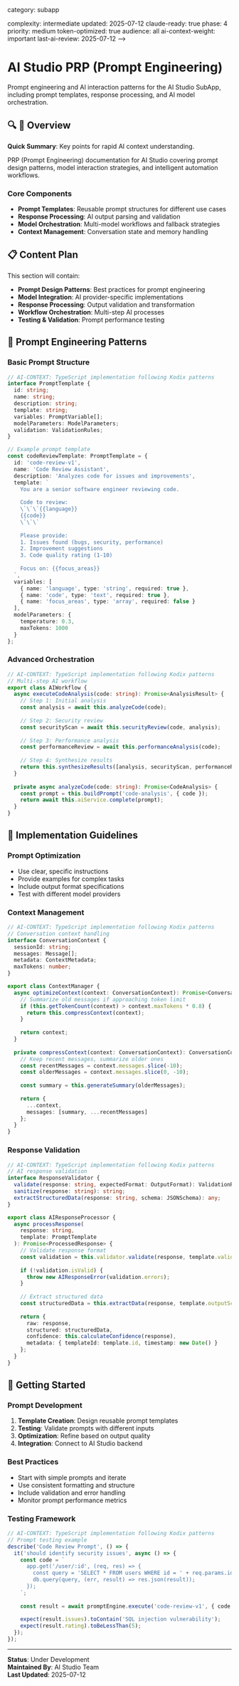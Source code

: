 <!-- AI-METADATA:
<!-- AI-CONTEXT-PRIORITY: always-include="false" summary-threshold="medium" -->category: subapp
complexity: intermediate
updated: 2025-07-12
claude-ready: true
phase: 4
priority: medium
token-optimized: true
audience: all
ai-context-weight: important
last-ai-review: 2025-07-12
-->

# AI Studio PRP (Prompt Engineering)

Prompt engineering and AI interaction patterns for the AI Studio SubApp, including prompt templates, response processing, and AI model orchestration.

## 🔍 🎯 Overview

<!-- AI-COMPRESS: strategy="summary" max-tokens="150" -->
**Quick Summary**: Key points for rapid AI context understanding.
<!-- /AI-COMPRESS -->
PRP (Prompt Engineering) documentation for AI Studio covering prompt design patterns, model interaction strategies, and intelligent automation workflows.

### Core Components
- **Prompt Templates**: Reusable prompt structures for different use cases
- **Response Processing**: AI output parsing and validation
- **Model Orchestration**: Multi-model workflows and fallback strategies
- **Context Management**: Conversation state and memory handling

## 📋 Content Plan

This section will contain:
- **Prompt Design Patterns**: Best practices for prompt engineering
- **Model Integration**: AI provider-specific implementations
- **Response Processing**: Output validation and transformation
- **Workflow Orchestration**: Multi-step AI processes
- **Testing & Validation**: Prompt performance testing

## 🧠 Prompt Engineering Patterns

### Basic Prompt Structure
<!-- AI-CODE-BLOCK: typescript-example -->
<!-- AI-CODE-OPTIMIZATION: language="typescript" context="kodix-patterns" -->
```typescript
// AI-CONTEXT: TypeScript implementation following Kodix patterns
interface PromptTemplate {
  id: string;
  name: string;
  description: string;
  template: string;
  variables: PromptVariable[];
  modelParameters: ModelParameters;
  validation: ValidationRules;
}

// Example prompt template
const codeReviewTemplate: PromptTemplate = {
  id: 'code-review-v1',
  name: 'Code Review Assistant',
  description: 'Analyzes code for issues and improvements',
  template: `
    You are a senior software engineer reviewing code.
    
    Code to review:
    \`\`\`{{language}}
    {{code}}
    \`\`\`
    
    Please provide:
    1. Issues found (bugs, security, performance)
    2. Improvement suggestions
    3. Code quality rating (1-10)
    
    Focus on: {{focus_areas}}
  `,
  variables: [
    { name: 'language', type: 'string', required: true },
    { name: 'code', type: 'text', required: true },
    { name: 'focus_areas', type: 'array', required: false }
  ],
  modelParameters: {
    temperature: 0.3,
    maxTokens: 1000
  }
};
```
<!-- /AI-CODE-OPTIMIZATION -->
<!-- /AI-CODE-BLOCK -->

### Advanced Orchestration
<!-- AI-CODE-BLOCK: typescript-example -->
<!-- AI-CODE-OPTIMIZATION: language="typescript" context="kodix-patterns" -->
```typescript
// AI-CONTEXT: TypeScript implementation following Kodix patterns
// Multi-step AI workflow
export class AIWorkflow {
  async executeCodeAnalysis(code: string): Promise<AnalysisResult> {
    // Step 1: Initial analysis
    const analysis = await this.analyzeCode(code);
    
    // Step 2: Security review
    const securityScan = await this.securityReview(code, analysis);
    
    // Step 3: Performance analysis
    const performanceReview = await this.performanceAnalysis(code);
    
    // Step 4: Synthesize results
    return this.synthesizeResults([analysis, securityScan, performanceReview]);
  }
  
  private async analyzeCode(code: string): Promise<CodeAnalysis> {
    const prompt = this.buildPrompt('code-analysis', { code });
    return await this.aiService.complete(prompt);
  }
}
```
<!-- /AI-CODE-OPTIMIZATION -->
<!-- /AI-CODE-BLOCK -->

## 🔧 Implementation Guidelines

### Prompt Optimization
- Use clear, specific instructions
- Provide examples for complex tasks
- Include output format specifications
- Test with different model providers

### Context Management
<!-- AI-CODE-BLOCK: typescript-example -->
<!-- AI-CODE-OPTIMIZATION: language="typescript" context="kodix-patterns" -->
```typescript
// AI-CONTEXT: TypeScript implementation following Kodix patterns
// Conversation context handling
interface ConversationContext {
  sessionId: string;
  messages: Message[];
  metadata: ContextMetadata;
  maxTokens: number;
}

export class ContextManager {
  async optimizeContext(context: ConversationContext): Promise<ConversationContext> {
    // Summarize old messages if approaching token limit
    if (this.getTokenCount(context) > context.maxTokens * 0.8) {
      return this.compressContext(context);
    }
    
    return context;
  }
  
  private compressContext(context: ConversationContext): ConversationContext {
    // Keep recent messages, summarize older ones
    const recentMessages = context.messages.slice(-10);
    const olderMessages = context.messages.slice(0, -10);
    
    const summary = this.generateSummary(olderMessages);
    
    return {
      ...context,
      messages: [summary, ...recentMessages]
    };
  }
}
```
<!-- /AI-CODE-OPTIMIZATION -->
<!-- /AI-CODE-BLOCK -->

### Response Validation
<!-- AI-CODE-BLOCK: typescript-example -->
<!-- AI-CODE-OPTIMIZATION: language="typescript" context="kodix-patterns" -->
```typescript
// AI-CONTEXT: TypeScript implementation following Kodix patterns
// AI response validation
interface ResponseValidator {
  validate(response: string, expectedFormat: OutputFormat): ValidationResult;
  sanitize(response: string): string;
  extractStructuredData(response: string, schema: JSONSchema): any;
}

export class AIResponseProcessor {
  async processResponse(
    response: string, 
    template: PromptTemplate
  ): Promise<ProcessedResponse> {
    // Validate response format
    const validation = this.validator.validate(response, template.validation);
    
    if (!validation.isValid) {
      throw new AIResponseError(validation.errors);
    }
    
    // Extract structured data
    const structuredData = this.extractData(response, template.outputSchema);
    
    return {
      raw: response,
      structured: structuredData,
      confidence: this.calculateConfidence(response),
      metadata: { templateId: template.id, timestamp: new Date() }
    };
  }
}
```
<!-- /AI-CODE-OPTIMIZATION -->
<!-- /AI-CODE-BLOCK -->

## 🚀 Getting Started

### Prompt Development
1. **Template Creation**: Design reusable prompt templates
2. **Testing**: Validate prompts with different inputs
3. **Optimization**: Refine based on output quality
4. **Integration**: Connect to AI Studio backend

### Best Practices
- Start with simple prompts and iterate
- Use consistent formatting and structure
- Include validation and error handling
- Monitor prompt performance metrics

### Testing Framework
<!-- AI-CODE-BLOCK: typescript-example -->
<!-- AI-CODE-OPTIMIZATION: language="typescript" context="kodix-patterns" -->
```typescript
// AI-CONTEXT: TypeScript implementation following Kodix patterns
// Prompt testing example
describe('Code Review Prompt', () => {
  it('should identify security issues', async () => {
    const code = `
      app.get('/user/:id', (req, res) => {
        const query = 'SELECT * FROM users WHERE id = ' + req.params.id;
        db.query(query, (err, result) => res.json(result));
      });
    `;
    
    const result = await promptEngine.execute('code-review-v1', { code });
    
    expect(result.issues).toContain('SQL injection vulnerability');
    expect(result.rating).toBeLessThan(5);
  });
});
```
<!-- /AI-CODE-OPTIMIZATION -->
<!-- /AI-CODE-BLOCK -->

---

**Status**: Under Development  
**Maintained By**: AI Studio Team  
**Last Updated**: 2025-07-12
